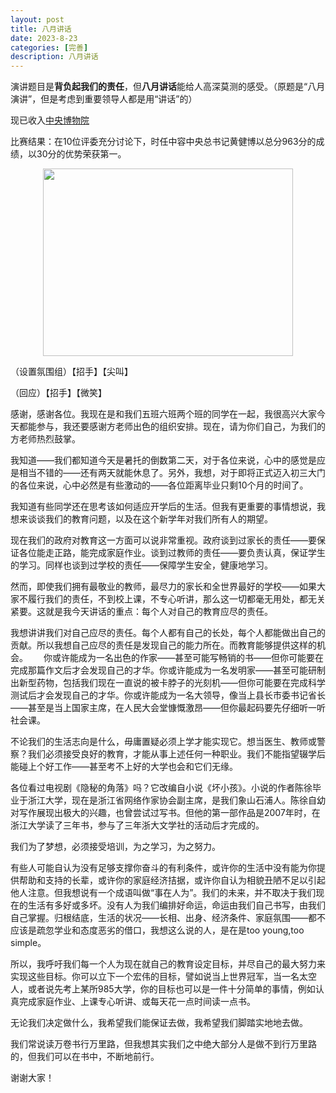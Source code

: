 ```yaml
---
layout: post
title: 八月讲话
date: 2023-8-23
categories: [完善]
description: 八月讲话
---
```

 演讲题目是**背负起我们的责任**，但**八月讲话**能给人高深莫测的感受。（原题是“八月演讲”，但是考虑到重要领导人都是用“讲话”的）

 现已收入<a href="https://ovule-seed.github.io/museum/#%E5%B1%95%E5%93%8110">中央博物院</a>

 比赛结果：在10位评委充分讨论下，时任中容中央总书记黄健博以总分963分的成绩，以30分的优势荣获第一。

<p align="center"><img src="https://pic.imgdb.cn/item/64ec9887661c6c8e54e40be3.jpg" width="400" height="300" border="0"></p>

（设置氛围组）【招手】【尖叫】

（回应）【招手】【微笑】

感谢，感谢各位。我现在是和我们五班六班两个班的同学在一起，我很高兴大家今天都能参与，我还要感谢方老师出色的组织安排。现在，请为你们自己，为我们的方老师热烈鼓掌。

我知道——我们都知道今天是暑托的倒数第二天，对于各位来说，心中的感觉是应是相当不错的——还有两天就能休息了。另外，我想，对于即将正式迈入初三大门的各位来说，心中必然是有些激动的——各位距离毕业只剩10个月的时间了。

我知道有些同学还在思考该如何适应开学后的生活。但我有更重要的事情想说，我想来谈谈我们的教育问题，以及在这个新学年对我们所有人的期望。

现在我们的政府对教育这一方面可以说非常重视。政府谈到过家长的责任——要保证各位能走正路，能完成家庭作业。谈到过教师的责任——要负责认真，保证学生的学习。同样也谈到过学校的责任——保障学生安全，健康地学习。

然而，即使我们拥有最敬业的教师，最尽力的家长和全世界最好的学校——如果大家不履行我们的责任，不到校上课，不专心听讲，那么这一切都毫无用处，都无关紧要。这就是我今天讲话的重点：每个人对自己的教育应尽的责任。

 我想讲讲我们对自己应尽的责任。每个人都有自己的长处，每个人都能做出自己的贡献。所以我想自己应尽的责任是发现自己的能力所在。而教育能够提供这样的机会。　　
你或许能成为一名出色的作家——甚至可能写畅销的书——但你可能要在完成那篇作文后才会发现自己的才华。你或许能成为一名发明家——甚至可能研制出新型药物，包括我们现在一直说的被卡脖子的光刻机——但你可能要在完成科学测试后才会发现自己的才华。你或许能成为一名大领导，像当上县长市委书记省长——甚至是当上国家主席，在人民大会堂慷慨激昂——但你最起码要先仔细听一听社会课。

不论我们的生活志向是什么，毋庸置疑必须上学才能实现它。想当医生、教师或警察？我们必须接受良好的教育，才能从事上述任何一种职业。我们不能指望辍学后能碰上个好工作——甚至考不上好的大学也会和它们无缘。

各位看过电视剧《隐秘的角落》吗？它改编自小说《坏小孩》。小说的作者陈徐毕业于浙江大学，现在是浙江省网络作家协会副主席，是我们象山石浦人。陈徐自幼对写作展现出极大的兴趣，也曾尝试过写书。但他的第一部作品是2007年时，在浙江大学读了三年书，参与了三年浙大文学社的活动后才完成的。

我们为了梦想，必须接受培训，为之学习，为之努力。

有些人可能自认为没有足够支撑你奋斗的有利条件，或许你的生活中没有能为你提供帮助和支持的长辈，或许你的家庭经济拮据，或许你自认为相貌丑陋不足以引起他人注意。但我想说有一个成语叫做“事在人为”。我们的未来，并不取决于我们现在的生活有多好或多坏。没有人为我们编排好命运，命运由我们自己书写，由我们自己掌握。归根结底，生活的状况——长相、出身、经济条件、家庭氛围——都不应该是疏忽学业和态度恶劣的借口，我想这么说的人，是在是too young,too simple。

所以，我呼吁我们每一个人为现在就自己的教育设定目标，并尽自己的最大努力来实现这些目标。你可以立下一个宏伟的目标，譬如说当上世界冠军，当一名太空人，或者说先考上某所985大学，你的目标也可以是一件十分简单的事情，例如认真完成家庭作业、上课专心听讲、或每天花一点时间读一点书。

无论我们决定做什么，我希望我们能保证去做，我希望我们脚踏实地地去做。

我们常说读万卷书行万里路，但我想其实我们之中绝大部分人是做不到行万里路的，但我们可以在书中，不断地前行。

谢谢大家！
